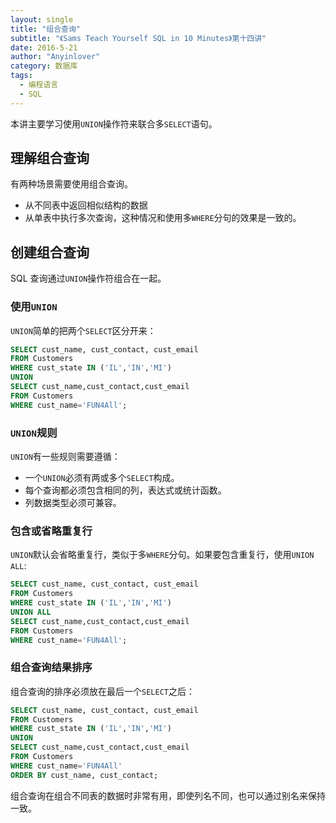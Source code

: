 ```yaml
---
layout: single
title: "组合查询"
subtitle: "《Sams Teach Yourself SQL in 10 Minutes》第十四讲"
date: 2016-5-21
author: "Anyinlover"
category: 数据库
tags:
  - 编程语言
  - SQL
---
```


本讲主要学习使用`UNION`操作符来联合多`SELECT`语句。

## 理解组合查询

有两种场景需要使用组合查询。

- 从不同表中返回相似结构的数据
- 从单表中执行多次查询，这种情况和使用多`WHERE`分句的效果是一致的。

## 创建组合查询

SQL 查询通过`UNION`操作符组合在一起。

### 使用`UNION`

`UNION`简单的把两个`SELECT`区分开来：

```sql
SELECT cust_name, cust_contact, cust_email
FROM Customers
WHERE cust_state IN ('IL','IN','MI')
UNION
SELECT cust_name,cust_contact,cust_email
FROM Customers
WHERE cust_name='FUN4All';
```

### `UNION`规则

`UNION`有一些规则需要遵循：

- 一个`UNION`必须有两或多个`SELECT`构成。
- 每个查询都必须包含相同的列，表达式或统计函数。
- 列数据类型必须可兼容。

### 包含或省略重复行

`UNION`默认会省略重复行，类似于多`WHERE`分句。如果要包含重复行，使用`UNION ALL`:

```sql
SELECT cust_name, cust_contact, cust_email
FROM Customers
WHERE cust_state IN ('IL','IN','MI')
UNION ALL
SELECT cust_name,cust_contact,cust_email
FROM Customers
WHERE cust_name='FUN4All';
```

### 组合查询结果排序

组合查询的排序必须放在最后一个`SELECT`之后：

```sql
SELECT cust_name, cust_contact, cust_email
FROM Customers
WHERE cust_state IN ('IL','IN','MI')
UNION
SELECT cust_name,cust_contact,cust_email
FROM Customers
WHERE cust_name='FUN4All'
ORDER BY cust_name, cust_contact;
```

组合查询在组合不同表的数据时非常有用，即使列名不同，也可以通过别名来保持一致。
